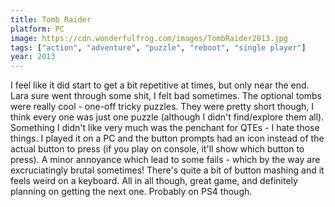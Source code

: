 ```yaml
---
title: Tomb Raider
platform: PC
image: https://cdn.wonderfulfrog.com/images/TombRaider2013.jpg
tags: ["action", "adventure", "puzzle", "reboot", "single player"]
year: 2013
---
```


I feel like it did start to get a bit repetitive at times, but only near the end. Lara sure went through some shit, I felt bad sometimes. The optional tombs were really cool - one-off tricky puzzles. They were pretty short though, I think every one was just one puzzle (although I didn't find/explore them all). Something I didn't like very much was the penchant for QTEs - I hate those things. I played it on a PC and the button prompts had an icon instead of the actual button to press (if you play on console, it'll show which button to press). A minor annoyance which lead to some fails - which by the way are excruciatingly brutal sometimes! There's quite a bit of button mashing and it feels weird on a keyboard. All in all though, great game, and definitely planning on getting the next one. Probably on PS4 though.
